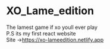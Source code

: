 # XO_Lame_edition

The lamest game if xo youll ever play  
P.S its my first react website  
Site ->https://xo-lameedition.netlify.app  
